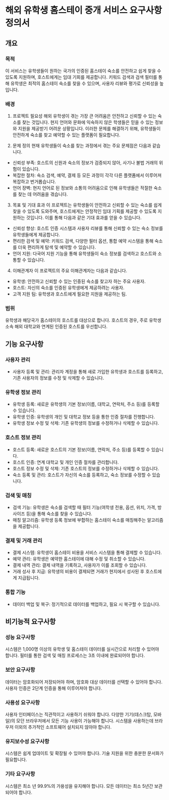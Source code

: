 # 해외 유학생 홈스테이 중개 서비스 요구사항 정의서

## 개요

### 목적

이 서비스는 유학생들이 원하는 국가의 인증된 홈스테이 숙소를 안전하고 쉽게 찾을 수 있도록 지원하며, 호스트에게는 임대 기회를 제공합니다.
키워드 검색과 검색 필터를 통해 유학생은 최적의 홈스테이 숙소를 찾을 수 있으며, 사용자 리뷰와 평가로 신뢰성을 높입니다.

### 배경
1. 프로젝트 필요성
해외 유학생이 겪는 가장 큰 어려움은 안전하고 신뢰할 수 있는 숙소를 찾는 것입니다. 현지 언어와 문화에 익숙하지 않은 학생들은 믿을 수 있는 정보와 지원을 제공받기 어려운 상황입니다. 이러한 문제를 해결하기 위해, 유학생들이 안전하게 숙소를 찾고 예약할 수 있는 플랫폼이 필요합니다.

2. 문제 정의
현재 유학생들이 숙소를 찾는 과정에서 겪는 주요 문제점은 다음과 같습니다.
* 신뢰성 부족: 호스트의 신원과 숙소의 정보가 검증되지 않아, 사기나 불법 거래의 위험이 있습니다.
* 복잡한 절차: 숙소 검색, 예약, 결제 등 모든 과정이 각각 다른 플랫폼에서 이루어져 복잡하고 번거롭습니다.
* 언어 장벽: 현지 언어로 된 정보와 소통의 어려움으로 인해 유학생들은 적절한 숙소를 찾는 데 어려움을 겪습니다.

3. 목표 및 기대 효과
이 프로젝트는 유학생들이 안전하고 신뢰할 수 있는 숙소를 쉽게 찾을 수 있도록 도와주며, 호스트에게는 안정적인 임대 기획를 제공할 수 있도록 지원하는 것입니다. 이를 통해 다음과 같은 기대 효과를 얻을 수 있습니다.
* 신뢰성 향상: 호스트 인증 시스템과 사용자 리뷰를 통해 신뢰할 수 있는 숙소 정보를 유학생들에게 제공합니다.
* 편리한 검색 및 예약: 키워드 검색, 다양한 필터 옵션, 통합 예약 시스템을 통해 숙소를 더욱 편리하게 탐색 및 예약할 수 있습니다.
* 언어 지원: 다국어 지원 기능을 통해 유학생들이 숙소 정보를 검색하고 호스트와 소통할 수 있습니다.

4. 이해관계자
이 프로젝트의 주요 이해관계자는 다음과 같습니다.
* 유학생: 안전하고 신뢰할 수 있는 인중된 숙소를 찾고자 하는 주요 사용자.
* 호스트: 자신의 숙소를 인증된 유학생에게 제공하려는 사용자.
* 고객 지원 팀: 유학생과 호스트에게 필요한 지원을 제공하는 팀.

### 범위

유학생과 해당국가 홈스테이의 호스트를 대상으로 합니다.
호스트의 경우, 주로 유학생 소속 해외 대학교와 연계된 인증된 호스트를 우선합니다.

## 기능 요구사항

### 사용자 관리

* 사용자 등록 및 관리: 관리자 계정을 통해 새로 가입한 유학생과 호스트를 등록하고, 기존 사용자의 정보를 수정 및 삭제할 수 있습니다.

### 유학생 정보 관리

* 유학생 등록: 새로운 유학생의 기본 정보(이름, 대학교, 연락처, 주소 등)를 등록할 수 있습니다.
* 유학생 인증: 유학생의 개인 및 대학교 정보 등을 통한 인증 절차를 진행합니다.
* 유학생 정보 수정 및 삭제: 기존 유학생의 정보를 수정하거나 삭제할 수 있습니다.

### 호스트 정보 관리

* 호스트 등록: 새로운 호스트의 기본 정보(이름, 연락처, 주소 등)를 등록할 수 있습니다.
* 호스트 인증: 연계 대학교 및 개인 인증 절차를 관리합니다.
* 호스트 정보 수정 및 삭제: 기존 호스트의 정보를 수정하거나 삭제할 수 있습니다.
* 숙소 등록 및 관리: 호스트가 자신의 숙소를 등록하고, 숙소 정보를 수정할 수 있습니다.

### 검색 및 매칭 

* 검색 기능: 유학생은 숙소를 검색할 때 필터 기능(여학생 전용, 옵션, 위치, 가격, 방 사이즈 등)을 통해 숙소를 찾을 수 있습니다.
* 매칭 알고리즘: 유학생 등록 정보에 부합하는 홈스테이 숙소를 매칭해주는 알고리즘을 제공합니다.

### 결제 및 거래 관리
* 결제 시스템: 유학생이 홈스테이 비용을 서비스 시스템을 통해 결제할 수 있습니다.
* 예약 관리: 유학생은 예약한 홈스테이에 대해 수정 및 취소할 수 있습니다.
* 결제 내역 관리: 결제 내역을 기록하고, 사용자가 이를 조회할 수 있습니다.
* 거래 성사 후 지급: 유학생의 비용이 결제되면 거래가 현지에서 성사된 후 호스트에게 지급됩니다.

### 통합 기능
* 데이터 백업 및 복구: 정기적으로 데이터를 백업하고, 필요 시 복구할 수 있습니다.

## 비기능적 요구사항

### 성능 요구사항

시스템은 1,000명 이상의 유학생 및 홈스테이 데이터를 실시간으로 처리할 수 있어야 합니다.
필터를 통한 검색 및 매칭 프로세스는 3초 이내에 완료되어야 합니다.

### 보안 요구사항

데이터는 암호화되어 저장되어야 하며, 암호화 대상 데이터를 선택할 수 있어야 합니다.
사용자 인증은 2단계 인증을 통해 이루어져야 합니다.

### 사용성 요구사항

사용자 인터페이스는 직관적이고 사용하기 쉬워야 합니다.
다양한 기기(데스크탑, 모바일)의 모던 브라우저에서 모든 기능 사용이 가능해야 합니다.
시스템을 사용하는데 브라우저 이외의 추가적인 소프트웨어 설치되지 않아야 합니다.

### 유지보수성 요구사항

시스템은 쉽게 업데이트 및 확장될 수 있어야 합니다.
기술 지원을 위한 충분한 문서화가 필요합니다.

### 기타 요구사항
시스템은 최소 년 99.9%의 가용성을 유지해야 합니다.
모든 데이터는 최소 5년간 보관되어야 합니다.
